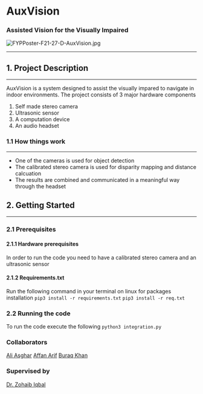 # AuxVision
### Assisted Vision for the Visually Impaired





![FYPPoster-F21-27-D-AuxVision.jpg](../_resources/FYPPoster-F21-27-D-AuxVision.jpg)

---

## 1. Project Description
---
AuxVision is a system designed to assist the visually impared to navigate in indoor environments. The project consists of 3 major hardware components
1. Self made stereo camera
2. Ultrasonic sensor
3. A computation device
4. An audio headset

### 1.1 How things work
---
- One of the cameras is used for object detection
- The calibrated stereo camera is used for disparity mapping and distance calcuation
- The results are combined and communicated in a meaningful way through the headset

## 2. Getting Started
---
### 2.1 Prerequisites
#### 2.1.1 Hardware prerequisites
In order to run the code you need to have a calibrated stereo camera and an ultrasonic sensor

#### 2.1.2 Requirements.txt

Run the following command in your terminal on linux for packages installation
`pip3 install -r requirements.txt`
`pip3 install -r req.txt`

### 2.2 Running the code
To run the code execute the following
`python3 integration.py`

### Collaborators
[Ali Asghar](https://github.com/aliasghar98)
[Affan Arif](https://github.com/affan-ansari)
[Buraq Khan](https://github.com/buraqkhan)

### Supervised by
[Dr. Zohaib Iqbal](https://www.linkedin.com/in/zohaib-iqbal/)
